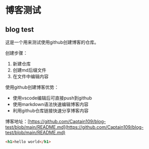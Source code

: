 # 博客测试
## blog test

这是一个用来测试使用github创建博客的仓库。

创建步骤：
1. 新建仓库
2. 创建md后缀文件
3. 在文件中编辑内容

使用github创建博客优势：
* 使用vscode编辑后可直接push到github
* 使用markdown语法快速编辑博客内容
* 利用github仓库链接快速分享博客内容

博客地址：[https://github.com/Captain109/blog-test/blob/main/README.md](https://github.com/Captain109/blog-test/blob/main/README.md)

```html
<h1>hello world</h1>
```
